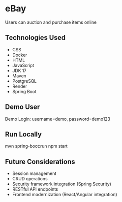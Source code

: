 # eBay
Users can auction and purchase items online

## Technologies Used

- CSS
- Docker
- HTML
- JavaScript
- JDK 17
- Maven
- PostgreSQL
- Render
- Spring Boot

## Demo User
Demo Login: username=demo, password=demo123

## Run Locally
mvn spring-boot:run
npm start

## Future Considerations

- Session management
- CRUD operations
- Security framework integration (Spring Security)
- RESTful API endpoints
- Frontend modernization (React/Angular integration)
